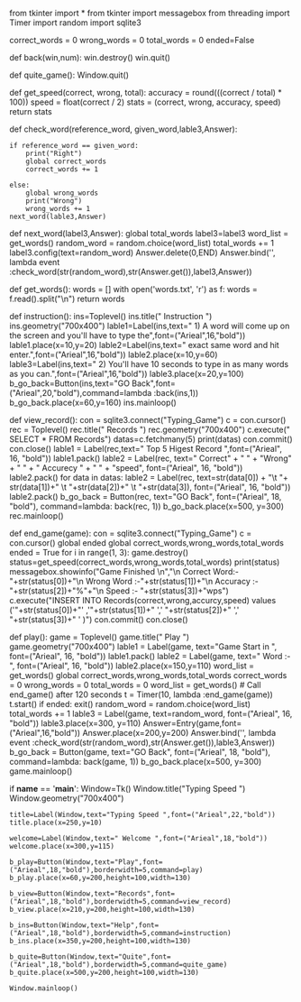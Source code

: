 
from tkinter import *
from tkinter import messagebox
from threading import Timer
import random
import sqlite3

correct_words = 0
wrong_words = 0
total_words = 0
ended=False

def back(win,num):
    win.destroy()
    win.quit()

def quite_game():
    Window.quit()

def get_speed(correct, wrong, total):
    accuracy = round(((correct / total) * 100))
    speed = float(correct / 2)
    stats = (correct, wrong, accuracy, speed)
    return stats


def check_word(reference_word, given_word,lable3,Answer):

    if reference_word == given_word:
        print("Right")
        global correct_words
        correct_words += 1

    else:
        global wrong_words
        print("Wrong")
        wrong_words += 1
    next_word(lable3,Answer)

def next_word(label3,Answer):
    global total_words
    label3=label3
    word_list = get_words()
    random_word = random.choice(word_list)
    total_words += 1
    label3.config(text=random_word)
    Answer.delete(0,END)
    Answer.bind('<Return>', lambda event :check_word(str(random_word),str(Answer.get()),label3,Answer))

def get_words():
    words = []
    with open('words.txt', 'r') as f:
        words = f.read().split("\n")
    return words

def instruction():
    ins=Toplevel()
    ins.title(" Instruction ")
    ins.geometry("700x400")
    lable1=Label(ins,text=" 1) A word will come up on the screen and you'll have to type the",font=("Arieal",16,"bold"))
    lable1.place(x=10,y=20)
    lable2=Label(ins,text="      exact same word and hit enter.",font=("Arieal",16,"bold"))
    lable2.place(x=10,y=60)
    lable3=Label(ins,text=" 2) You'll have 10 seconds to type in as many words as you can.",font=("Arieal",16,"bold"))
    lable3.place(x=20,y=100)
    b_go_back=Button(ins,text="GO Back",font=("Arieal",20,"bold"),command=lambda :back(ins,1))
    b_go_back.place(x=60,y=160)
    ins.mainloop()

def view_record():
    con = sqlite3.connect("Typing_Game")
    c = con.cursor()
    rec = Toplevel()
    rec.title(" Records ")
    rec.geometry("700x400")
    c.execute(" SELECT * FROM Records")
    datas=c.fetchmany(5)
    print(datas)
    con.commit()
    con.close()
    lable1 = Label(rec,text=" Top 5 Higest Record ",font=("Arieal", 16, "bold"))
    lable1.pack()
    lable2 = Label(rec, text=" Correct" + "  " + "Wrong" + "  " + " Accurecy " + "  " + "speed", font=("Arieal", 16, "bold"))
    lable2.pack()
    for data in datas:
        lable2 = Label(rec, text=str(data[0]) + "\t  "+ str(data[1])+" \t "+str(data[2])+" \t "+str(data[3]), font=("Arieal", 16, "bold"))
        lable2.pack()
    b_go_back = Button(rec, text="GO Back", font=("Arieal", 18, "bold"), command=lambda: back(rec, 1))
    b_go_back.place(x=500, y=300)
    rec.mainloop()

def end_game(game):
    con = sqlite3.connect("Typing_Game")
    c = con.cursor()
    global ended
    global correct_words,wrong_words,total_words
    ended = True
    for i in range(1, 3):
        game.destroy()
    status=get_speed(correct_words,wrong_words,total_words)
    print(status)
    messagebox.showinfo("Game Finished \n","\n Correct Word:- "+str(status[0])+"\n Wrong Word :-"+str(status[1])+"\n Accuracy :- "+str(status[2])+"%"+"\n Speed :- "+str(status[3])+"wps")
    c.execute("INSERT INTO Records(correct,wrong,accurcy,speed) values ('"+str(status[0])+"' ,'"+str(status[1])+" ',' "+str(status[2])+" ',' "+str(status[3])+" ' )")
    con.commit()
    con.close()

def play():
    game = Toplevel()
    game.title(" Play ")
    game.geometry("700x400")
    lable1 = Label(game, text="Game Start in ", font=("Arieal", 16, "bold"))
    lable1.pack()
    lable2 = Label(game, text=" Word :-", font=("Arieal", 16, "bold"))
    lable2.place(x=150,y=110)
    word_list = get_words()
    global correct_words,wrong_words,total_words
    correct_words = 0
    wrong_words = 0
    total_words = 0
    word_list = get_words()
    # Call end_game() after 120 seconds
    t = Timer(10, lambda :end_game(game))
    t.start()
    if ended:
        exit()
    random_word = random.choice(word_list)
    total_words += 1
    lable3 = Label(game, text=random_word, font=("Arieal", 16, "bold"))
    lable3.place(x=300, y=110)
    Answer=Entry(game,font=("Arieal",16,"bold"))
    Answer.place(x=200,y=200)
    Answer.bind('<Return>', lambda event :check_word(str(random_word),str(Answer.get()),lable3,Answer))
    b_go_back = Button(game, text="GO Back", font=("Arieal", 18, "bold"), command=lambda: back(game, 1))
    b_go_back.place(x=500, y=300)
    game.mainloop()

if __name__ == '__main__':
    Window=Tk()
    Window.title("Typing Speed ")
    Window.geometry("700x400")

    title=Label(Window,text="Typing Speed ",font=("Arieal",22,"bold"))
    title.place(x=250,y=10)

    welcome=Label(Window,text=" Welcome ",font=("Arieal",18,"bold"))
    welcome.place(x=300,y=115)

    b_play=Button(Window,text="Play",font=("Arieal",18,"bold"),borderwidth=5,command=play)
    b_play.place(x=60,y=200,height=100,width=130)

    b_view=Button(Window,text="Records",font=("Arieal",18,"bold"),borderwidth=5,command=view_record)
    b_view.place(x=210,y=200,height=100,width=130)

    b_ins=Button(Window,text="Help",font=("Arieal",18,"bold"),borderwidth=5,command=instruction)
    b_ins.place(x=350,y=200,height=100,width=130)

    b_quite=Button(Window,text="Quite",font=("Arieal",18,"bold"),borderwidth=5,command=quite_game)
    b_quite.place(x=500,y=200,height=100,width=130)

    Window.mainloop()
